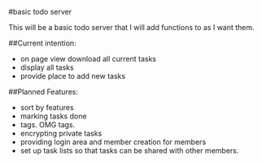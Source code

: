 #basic todo server 

This will be a basic todo server that I will add functions
to as I want them. 

##Current intention:
* on page view download all current tasks
* display all tasks
* provide place to add new tasks

##Planned Features:
* sort by features
* marking tasks done
* tags.  OMG tags. 
* encrypting private tasks
* providing login area and member creation for members
* set up task lists so that tasks can
be shared with other members. 
